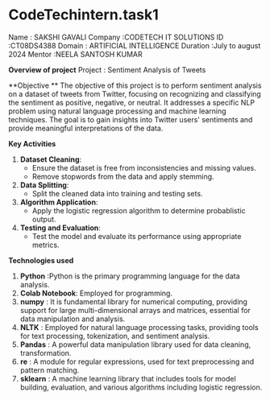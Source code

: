 # CodeTechintern.task1

Name     : SAKSHI GAVALI
Company  :CODETECH IT SOLUTIONS
ID       :CT08DS4388
Domain   : ARTIFICIAL INTELLIGENCE
Duration :July to august 2024
Mentor   :NEELA SANTOSH KUMAR

**Overview of project**
Project : Sentiment Analysis of Tweets

**Objective **
The objective of this project is to perform sentiment analysis on a dataset of tweets from Twitter, focusing on recognizing and classifying the sentiment as positive, negative, or neutral. It addresses a specific NLP problem using natural language processing and machine learning techniques. The goal is to gain insights into Twitter users' sentiments and provide meaningful interpretations of the data.

**Key Activities**
1. **Dataset Cleaning**:
   - Ensure the dataset is free from inconsistencies and missing values.
   - Remove stopwords from the data and apply stemming.
2. **Data Splitting**:
   - Split the cleaned data into training and testing sets.
3. **Algorithm Application**:
   - Apply the logistic regression algorithm to determine probablistic output.
4. **Testing and Evaluation**:
   - Test the model and evaluate its performance using appropriate metrics.
  
  **Technologies used**
1. **Python**  :Python is the primary programming language for the data analysis.
2. **Colab Notebook**: Employed for programming.
3. **numpy**   : It is fundamental library for numerical computing, providing support for large multi-dimensional arrays and matrices, essential for data manipulation and analysis.
4.  **NLTK**   : Employed for natural language processing tasks, providing tools for text processing, tokenization, and sentiment analysis.
5. **Pandas**  : A powerful data manipulation library used for data cleaning, transformation.
6. **re**      : A module for regular expressions, used for text preprocessing and pattern matching.
7. **sklearn** : A machine learning library that includes tools for model building, evaluation, and various algorithms including logistic regression.



